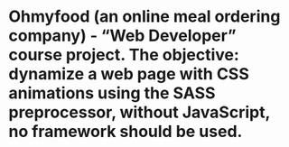 # Ohmyfood (an online meal ordering company) - “Web Developer” course project. The objective: dynamize a web page with CSS animations using the SASS preprocessor, without JavaScript, no framework should be used.
